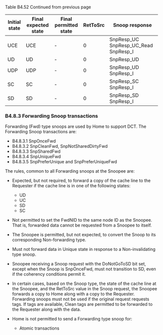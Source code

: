 Table B4.52 Continued from previous page

| Initial state | Final expected state | Final permitted state | RetToSrc | Snoop response                           |
|---------------|----------------------|-----------------------|----------|------------------------------------------|
| UCE           | UCE                  | -                     | 0        | SnpResp\_UC SnpResp\_UC\_Read SnpResp\_I |
| UD            | UD                   | -                     | 0        | SnpResp\_UD                              |
| UDP           | UDP                  | -                     | 0        | SnpResp\_UD SnpResp\_I                   |
| SC            | SC                   | -                     | 0        | SnpResp\_SC SnpResp\_I                   |
| SD            | SD                   | -                     | 0        | SnpResp\_SD SnpResp\_I                   |

### B4.8.3 Forwarding Snoop transactions

Forwarding (Fwd) type snoops are used by Home to support DCT. The Forwarding Snoop transactions are:

- B4.8.3.1 SnpOnceFwd
- B4.8.3.2 SnpCleanFwd, SnpNotSharedDirtyFwd
- B4.8.3.3 SnpSharedFwd
- B4.8.3.4 SnpUniqueFwd
- B4.8.3.5 SnpPreferUnique and SnpPreferUniqueFwd

The rules, common to all Forwarding snoops at the Snoopee are:

- Expected, but not required, to forward a copy of the cache line to the Requester if the cache line is in one of the following states:

    - UD
    - UC
    - SD
    - SC

- Not permitted to set the FwdNID to the same node ID as the Snoopee. That is, forwarded data cannot be requested from a Snoopee to itself.
- The Snoopee is permitted, but not expected, to convert the Snoop to its corresponding Non-forwarding type.
- Must not forward data in Unique state in response to a Non-invalidating type snoop.
- Snoopee receiving a Snoop request with the DoNotGoToSD bit set, except when the Snoop is SnpOnceFwd, must not transition to SD, even if the coherency conditions permit it.
- In certain cases, based on the Snoop type, the state of the cache line at the Snoopee, and the RetToSrc value in the Snoop request, the Snoopee forwards a copy to Home along with a copy to the Requester. Forwarding snoops must not be used if the original request requests tags. If tags are available, Clean tags are permitted to be forwarded to the Requester along with the data.
- Home is not permitted to send a Forwarding type snoop for:

    - Atomic transactions